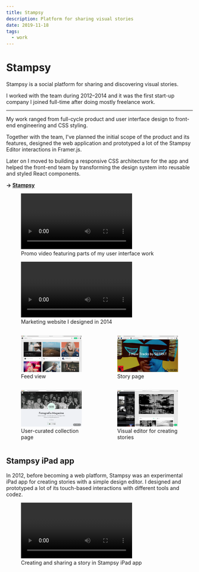 ```yaml
---
title: Stampsy
description: Platform for sharing visual stories
date: 2019-11-18
tags:
  - work
---
```


# Stampsy

Stampsy is a social platform for sharing and discovering visual stories.

I worked with the team during 2012&ndash;2014 and it was the first start-up
company I joined full-time after doing mostly freelance work.

---

My work ranged from full-cycle product and user interface design to front-end
engineering and CSS styling.

Together with the team, I've planned the initial scope of the product and its
features, designed the web application and prototyped a lot of the Stampsy
Editor interactions in Framer.js.

Later on I moved to building a responsive CSS architecture for the app and
helped the front-end team by transforming the design system into reusable and
styled React components.

**-> [Stampsy](https://stampsy.com)**

<figure class="full-bleed">
  <video controls autoplay><source src="/img/about/stampsy/stampsy-web.mp4" /></video>
  <figcaption>Promo video featuring parts of my user interface work</figcaption>
</figure>

<figure class="full-bleed">
  <video controls><source src="/img/about/stampsy/stampsy-site.mp4" /></video>
  <figcaption>Marketing website I designed in 2014</figcaption>
</figure>

<div class="full-bleed" style="display: grid; column-gap: 1rem; grid-template-columns: repeat(2,1fr)">
  <figure>
    <img src="/img/about/stampsy/stampsy-web-0.png" />
    <figcaption>Feed view</figcaption>
  </figure>
  <figure>
    <img src="/img/about/stampsy/stampsy-web-1.png" />
    <figcaption>Story page</figcaption>
  </figure>
  <figure>
    <img src="/img/about/stampsy/stampsy-web-2.png" />
    <figcaption>User-curated collection page</figcaption>
  </figure>
  <figure>
    <img src="/img/about/stampsy/stampsy-web-3.png" />
    <figcaption>Visual editor for creating stories</figcaption>
  </figure>
</div>

## Stampsy iPad app

In 2012, before becoming a web platform, Stampsy was an experimental iPad app
for creating stories with a simple design editor. I designed and prototyped a
lot of its touch-based interactions with different tools and codez.

<figure class="full-bleed">
  <video controls autoplay loop=true><source src="/img/about/stampsy/stampsy-ipad.mp4"/></video>
  <figcaption>Creating and sharing a story in Stampsy iPad app</figcaption>
</figure>
